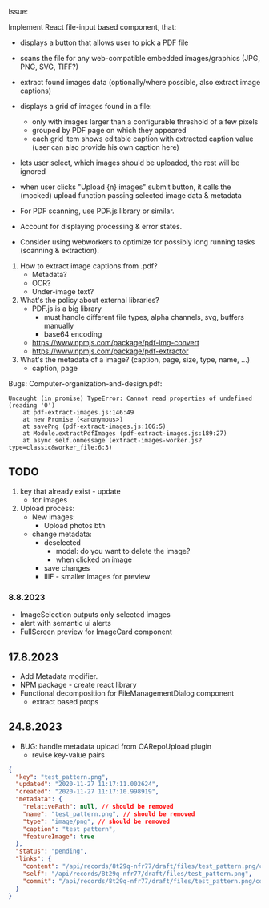 Issue:

Implement React file-input based component, that:
- displays a button that allows user to pick a PDF file
- scans the file for any web-compatible embedded images/graphics (JPG, PNG, SVG, TIFF?)
- extract found images data (optionally/where possible, also extract image captions)
- displays a grid of images found in a file:
    - only with images larger than a configurable threshold of a few pixels
    - grouped by PDF page on which they appeared
    - each grid item shows editable caption with extracted caption value (user can also provide his own caption here)
- lets user select, which images should be uploaded, the rest will be ignored
- when user clicks "Upload {n} images" submit button, it calls the (mocked) upload function passing selected image data & metadata

- For PDF scanning, use PDF.js library or similar.
- Account for displaying processing & error states.
- Consider using webworkers to optimize for possibly long running tasks (scanning & extraction).

1. How to extract image captions from .pdf?
    - Metadata?
    - OCR?
    - Under-image text?
2. What's the policy about external libraries?
    - PDF.js is a big library
        - must handle different file types, alpha channels, svg, buffers manually
        - base64 encoding
    - https://www.npmjs.com/package/pdf-img-convert
    - https://www.npmjs.com/package/pdf-extractor
3. What's the metadata of a image? (caption, page, size, type, name, ...)
    - caption, page

Bugs:
Computer-organization-and-design.pdf:
```
Uncaught (in promise) TypeError: Cannot read properties of undefined (reading '0')
    at pdf-extract-images.js:146:49
    at new Promise (<anonymous>)
    at savePng (pdf-extract-images.js:106:5)
    at Module.extractPdfImages (pdf-extract-images.js:189:27)
    at async self.onmessage (extract-images-worker.js?type=classic&worker_file:6:3)
```


## TODO
1. key that already exist - update
    - for images
2. Upload process:
    - New images:
        - Upload photos btn
    - change metadata:
        - deselected
            - modal: do you want to delete the image?
            - when clicked on image
        - save changes
        - IIIF - smaller images for preview

### 8.8.2023
- ImageSelection outputs only selected images
- alert with semantic ui alerts
- FullScreen preview for ImageCard component


## 17.8.2023
- Add Metadata modifier.
- NPM package - create react library
- Functional decomposition for FileManagementDialog component
  - extract based props

## 24.8.2023
- BUG: handle metadata upload from OARepoUpload plugin
  - revise key-value pairs
```json
{
  "key": "test_pattern.png",
  "updated": "2020-11-27 11:17:11.002624",
  "created": "2020-11-27 11:17:10.998919",
  "metadata": {
    "relativePath": null, // should be removed
    "name": "test_pattern.png", // should be removed
    "type": "image/png", // should be removed
    "caption": "test pattern",
    "featureImage": true
  },
  "status": "pending",
  "links": {
    "content": "/api/records/8t29q-nfr77/draft/files/test_pattern.png/content",
    "self": "/api/records/8t29q-nfr77/draft/files/test_pattern.png",
    "commit": "/api/records/8t29q-nfr77/draft/files/test_pattern.png/commit"
  }
}
```